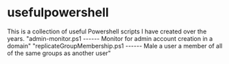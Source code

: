# usefulpowershell
This is a collection of useful Powershell scripts I have created over the years. 
"admin-monitor.ps1 ------ Monitor for admin account creation in a domain" 
"replicateGroupMembership.ps1 ------ Male a user a member of all of the same groups as another user" 
